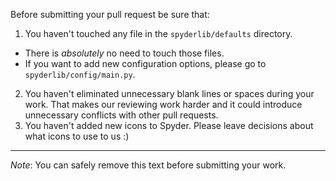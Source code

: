 Before submitting your pull request be sure that:

1. You haven't touched any file in the `spyderlib/defaults` directory.
  - There is *absolutely* no need to touch those files.
  - If you want to add new configuration options, please go to
    `spyderlib/config/main.py`.
2. You haven't eliminated unnecessary blank lines or spaces during your work.
   That makes our reviewing work harder and it could introduce unnecessary
   conflicts with other pull requests.
3. You haven't added new icons to Spyder. Please leave decisions about what
   icons to use to us :)

----

*Note*: You can safely remove this text before submitting your work.
